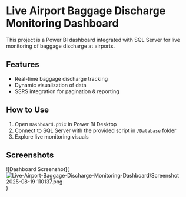 # Live Airport Baggage Discharge Monitoring Dashboard  

This project is a Power BI dashboard integrated with SQL Server for live monitoring of baggage discharge at airports.  

## Features
- Real-time baggage discharge tracking  
- Dynamic visualization of data  
- SSRS integration for pagination & reporting  

## How to Use
1. Open `Dashboard.pbix` in Power BI Desktop  
2. Connect to SQL Server with the provided script in `/Database` folder  
3. Explore live monitoring visuals  

## Screenshots

![Dashboard Screenshot](![Live-Airport-Baggage-Discharge-Monitoring-Dashboard/Screenshot 2025-08-19 110137.png]([https://github.com/user-attachments/assets/c8c489d6-07c8-4b70-8004-d609f5eb78ec](https://github.com/FARAZNIA09/Live-Airport-Baggage-Discharge-Monitoring-Dashboard/blob/main/Live-Airport-Baggage-Discharge-Monitoring-Dashboard/Screenshot%202025-08-19%20110137.png))
)
